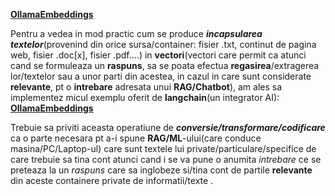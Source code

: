 [**OllamaEmbeddings**](https://python.langchain.com/v0.2/docs/integrations/text_embedding/ollama/)

Pentru a vedea in mod practic cum se produce ***incapsularea textelor***(provenind din orice sursa/container: fisier .txt, continut de pagina web, fisier .doc[x], fisier .pdf....) in **vectori**(vectori care permit ca atunci cand se formuleaza un **raspuns**,  sa se poata efectua **regasirea**/extragerea lor/textelor sau a unor parti din acestea, in cazul in care sunt considerate **relevante**, pt o **intrebare** adresata unui **RAG/Chatbot**), am ales sa implementez micul exemplu oferit de **langchain**(un integrator AI): [**OllamaEmbeddings**](https://python.langchain.com/v0.2/docs/integrations/text_embedding/ollama/)

Trebuie sa priviti aceasta operatiune de ***conversie/transformare/codificare*** ca o parte necesara pt a-i spune **RAG/ML**-ului(care conduce masina/PC/Laptop-ul) care sunt textele lui private/particulare/specifice de care trebuie sa tina cont atunci cand i se va pune o anumita *intrebare* ce se preteaza la un *raspuns* care sa inglobeze si/tina cont de partile **relevante** din aceste containere private de informatii/texte .

